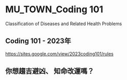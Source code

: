 # MU_TOWN_Coding 101
Classification of Diseases and Related Health Problems

## Coding 101 - 2023年
https://sites.google.com/view/2023coding101/rules

## 你想趨吉避凶、 知命改運嗎？
